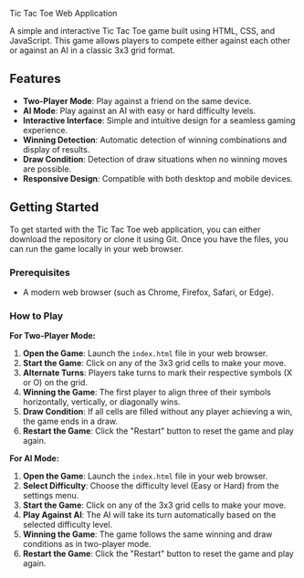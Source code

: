 Tic Tac Toe Web Application

A simple and interactive Tic Tac Toe game built using HTML, CSS, and JavaScript. This game allows players to compete either against each other or against an AI in a classic 3x3 grid format.

## Features
- **Two-Player Mode**: Play against a friend on the same device.
- **AI Mode**: Play against an AI with easy or hard difficulty levels.
- **Interactive Interface**: Simple and intuitive design for a seamless gaming experience.
- **Winning Detection**: Automatic detection of winning combinations and display of results.
- **Draw Condition**: Detection of draw situations when no winning moves are possible.
- **Responsive Design**: Compatible with both desktop and mobile devices.

## Getting Started

To get started with the Tic Tac Toe web application, you can either download the repository or clone it using Git. Once you have the files, you can run the game locally in your web browser.

### Prerequisites
- A modern web browser (such as Chrome, Firefox, Safari, or Edge).

### How to Play

**For Two-Player Mode:**
1. **Open the Game**: Launch the `index.html` file in your web browser.
2. **Start the Game**: Click on any of the 3x3 grid cells to make your move.
3. **Alternate Turns**: Players take turns to mark their respective symbols (X or O) on the grid.
4. **Winning the Game**: The first player to align three of their symbols horizontally, vertically, or diagonally wins.
5. **Draw Condition**: If all cells are filled without any player achieving a win, the game ends in a draw.
6. **Restart the Game**: Click the "Restart" button to reset the game and play again.

**For AI Mode:**
1. **Open the Game**: Launch the `index.html` file in your web browser.
2. **Select Difficulty**: Choose the difficulty level (Easy or Hard) from the settings menu.
3. **Start the Game**: Click on any of the 3x3 grid cells to make your move.
4. **Play Against AI**: The AI will take its turn automatically based on the selected difficulty level.
5. **Winning the Game**: The game follows the same winning and draw conditions as in two-player mode.
6. **Restart the Game**: Click the "Restart" button to reset the game and play again.
